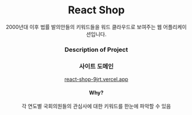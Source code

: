 <div align="center" >
<h1> React Shop </h1>

<div> 2000년대 이후 법률 발의안들의 키워드들을 워드 클라우드로 보여주는 웹 어플리케이션입니다. </div>
<h3> Description of Project </h3>
<h3> 사이트 도메인 </h3>
<a href="https://react-shop-9jrt.vercel.app/" target="_blank">react-shop-9jrt.vercel.app</a>
<h4> Why? </h4>
각 연도별 국회의원들의 관심사에 대한 키워드를 한눈에 파악할 수 있음

<br/>
